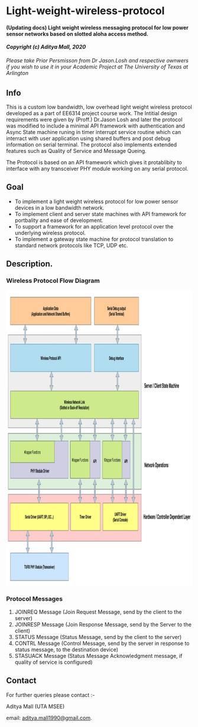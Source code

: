 # Light-weight-wireless-protocol

#### (Updating docs) Light weight wireless messaging protocol for low power sensor networks based on slotted aloha access method.

**_Copyright (c) Aditya Mall, 2020_**
###### Please take Prior Persmisson from Dr Jason.Losh and respective ownwers if you wish to use it in your Academic Project at The University of Texas at Arlington

## Info
This is a custom low bandwidth, low overhead light weight wireless protocol developed as a part of EE6314 project course work.
The Intitial design requirements were given by (Proff.) Dr.Jason Losh and later the protocol was modified to include a minimal API framework with authentication and Async State machine runing in timer interrupt service routine which can interract with user application using shared buffers and post debug information on serial terminal. The protocol also implements extended features such as Quality of Service and Message Queing.

The Protocol is based on an API framework which gives it protablibity to interface with any transceiver PHY module workiing on any serial protocol. 

## Goal
* To implement a light weight wireless protocol for low power sensor devices in a low bandwidth network.
* To implement client and server state machines with API framework for portbality and ease of development.
* To support a framework for an application level protocol over the underlying wireless protocol.
* To implement a gateway state machine for protocol translation to standard network protocols like TCP, UDP etc.

## Description.

### Wireless Protocol Flow Diagram

<img src="https://github.com/adimalla/Light-weight-wireless-protocol/blob/master/docs/images/Selection_337.jpg" width="900" height="800" title="CLI">

### Protocol Messages

1. JOINREQ Message (Join Request Message, send by the client to the server)
2. JOINRESP Message (Join Response Message, send by the Server to the client)
3. STATUS Message (Status Message, send by the client to the server)
4. CONTRL Message (Control Message, send by the server in response to status message, to the destination device)
5. STASUACK Message (Status Message Acknowledgment message, if quality of service is configured)


## Contact
For further queries please contact :- </br>

Aditya Mall (UTA MSEE)
</br>

email: aditya.mall1990@gmail.com.
